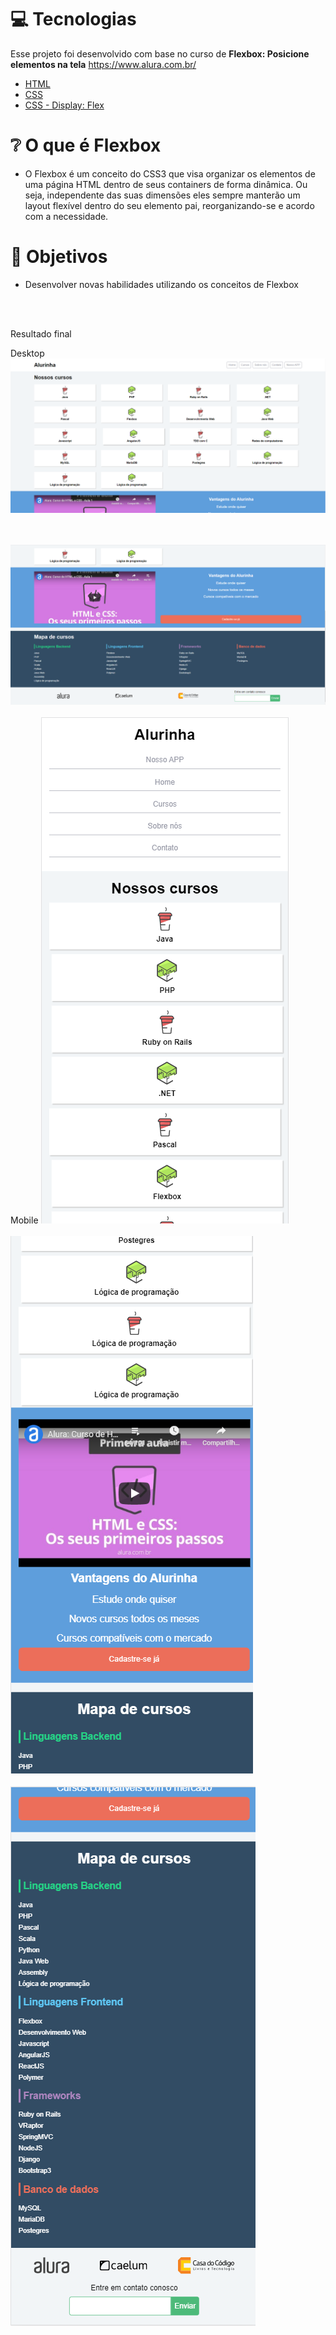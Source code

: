 
# :computer: Tecnologias
Esse projeto foi desenvolvido com base no curso de **Flexbox: Posicione elementos na tela** https://www.alura.com.br/

* [HTML](https://developer.mozilla.org/pt-BR/docs/Web/HTML)      
* [CSS](https://www.hostinger.com.br/tutoriais/o-que-e-css-guia-basico-de-css/)      
* [CSS - Display: Flex](https://origamid.com/projetos/flexbox-guia-completo/)      


# :grey_question: O que é Flexbox

* O Flexbox é um conceito do CSS3 que visa organizar os elementos de uma página HTML dentro de seus containers de forma dinâmica. Ou seja, independente das suas dimensões eles sempre manterão um layout flexível dentro do seu elemento pai, reorganizando-se e acordo com a necessidade.



# 🚀 Objetivos

* Desenvolver novas habilidades utilizando os conceitos de Flexbox

<br />
<br />

Resultado final

Desktop
<img src="./exemplo/exemplo1.png">

<br />
<br />

<img src="./exemplo/exemplo2.png">

<br />
<br />
Mobile
<img src="./exemplo/exemplo3.png">

<br />
<br />

<img src="./exemplo/exemplo4.png">

<br />
<br />

<img src="./exemplo/exemplo5.png">
